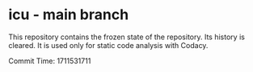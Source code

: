 # icu - main branch

This repository contains the frozen state of the repository.
Its history is cleared. It is used only for static code
analysis with Codacy.

Commit Time: 1711531711